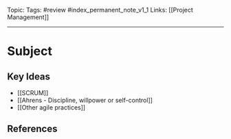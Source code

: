 Topic:
Tags: #review #index_permanent_note_v1_1
Links: [[Project Management]]

---

# Subject

## Key Ideas

- [[SCRUM]]
- [[Ahrens - Discipline, willpower or self-control]]
- [[Other agile practices]]

## References
